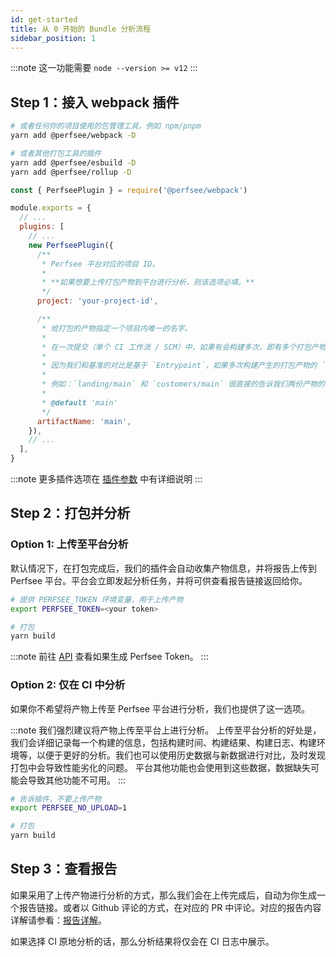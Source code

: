```yaml
---
id: get-started
title: 从 0 开始的 Bundle 分析流程
sidebar_position: 1
---
```


:::note
这一功能需要 `node --version >= v12`
:::

## Step 1：接入 webpack 插件

```bash
# 或者任何你的项目使用的包管理工具，例如 npm/pnpm
yarn add @perfsee/webpack -D

# 或者其他打包工具的插件
yarn add @perfsee/esbuild -D
yarn add @perfsee/rollup -D
```

```js title="webpack.config.js"
const { PerfseePlugin } = require('@perfsee/webpack')

module.exports = {
  // ...
  plugins: [
    // ...
    new PerfseePlugin({
      /**
       * Perfsee 平台对应的项目 ID。
       *
       * **如果想要上传打包产物到平台进行分析，则该选项必填。**
       */
      project: 'your-project-id',

      /**
       * 给打包的产物指定一个项目内唯一的名字。
       *
       * 在一次提交（单个 CI 工作流 / SCM）中，如果有会构建多次，即有多个打包产物时会很有用。
       *
       * 因为我们和基准的对比是基于 `Entrypoint`，如果多次构建产生的打包产物的 `Entrypoint` 名字相同，我们无法确定哪个是正确的用来被对比的基准。
       *
       * 例如：`landing/main` 和 `customers/main` 很直接的告诉我们两份产物的区别，后续我们也可以用相同名字的产物进行对比。
       *
       * @default 'main'
       */
      artifactName: 'main',
    }),
    // ...
  ],
}
```

:::note
更多插件选项在 [插件参数](./plugin-options) 中有详细说明
:::

## Step 2：打包并分析

### Option 1: 上传至平台分析

默认情况下，在打包完成后，我们的插件会自动收集产物信息，并将报告上传到 Perfsee 平台。平台会立即发起分析任务，并将可供查看报告链接返回给你。

```bash
# 提供 PERFSEE_TOKEN 环境变量，用于上传产物
export PERFSEE_TOKEN=<your token>

# 打包
yarn build
```

:::note
前往 [API](../../api) 查看如果生成 Perfsee Token。
:::

### Option 2: 仅在 CI 中分析

如果你不希望将产物上传至 Perfsee 平台进行分析，我们也提供了这一选项。

:::note
我们强烈建议将产物上传至平台上进行分析。
上传至平台分析的好处是，我们会详细记录每一个构建的信息，包括构建时间、构建结果、构建日志、构建环境等，以便于更好的分析。我们也可以使用历史数据与新数据进行对比，及时发现打包中会导致性能劣化的问题。
平台其他功能也会使用到这些数据，数据缺失可能会导致其他功能不可用。
:::

```bash
# 告诉插件，不要上传产物
export PERFSEE_NO_UPLOAD=1

# 打包
yarn build
```

## Step 3：查看报告

如果采用了上传产物进行分析的方式，那么我们会在上传完成后，自动为你生成一个报告链接。或者以 Github 评论的方式，在对应的 PR 中评论。对应的报告内容详解请参看：[报告详解](./bundle-report)。

如果选择 CI 原地分析的话，那么分析结果将仅会在 CI 日志中展示。
